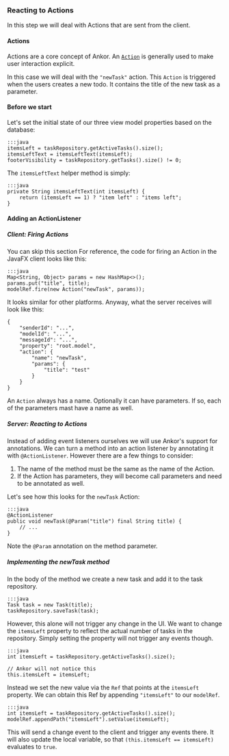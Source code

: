 ### Reacting to Actions

In this step we will deal with Actions that are sent from the client.

#### Actions

Actions are a core concept of Ankor.
An [`Action`][4] is generally used to make user interaction explicit.

In this case we will deal with the `"newTask"` action.
This `Action` is triggered when the users creates a new todo.
It contains the title of the new task as a parameter.

#### Before we start

Let's set the initial state of our three view model properties based on the database:

    :::java
    itemsLeft = taskRepository.getActiveTasks().size();
    itemsLeftText = itemsLeftText(itemsLeft);
    footerVisibility = taskRepository.getTasks().size() != 0;

The `itemsLeftText` helper method is simply:

    :::java
    private String itemsLeftText(int itemsLeft) {
        return (itemsLeft == 1) ? "item left" : "items left";
    }

#### Adding an ActionListener

##### Client: Firing Actions

You can skip this section
For reference, the code for firing an Action in the JavaFX client looks like this:

    :::java
    Map<String, Object> params = new HashMap<>();
    params.put("title", title);
    modelRef.fire(new Action("newTask", params));

It looks similar for other platforms.
Anyway, what the server receives will look like this:

    {
        "senderId": "...",
        "modelId": "...",
        "messageId": "...",
        "property": "root.model",
        "action": {
            "name": "newTask",
            "params": {
                "title": "test"
            }
        }
    }

An `Action` always has a name.
Optionally it can have parameters.
If so, each of the parameters mast have a name as well.

##### Server: Reacting to Actions

Instead of adding event listeners ourselves we will use Ankor's support for annotations.
We can turn a method into an action listener by annotating it with `@ActionListener`.
However there are a few things to consider:

1. The name of the method must be the same as the name of the Action.
2. If the Action has parameters, they will become call parameters and need to be annotated as well.

Let's see how this looks for the `newTask` Action:

    :::java
    @ActionListener
    public void newTask(@Param("title") final String title) {
        // ...
    }

Note the `@Param` annotation on the method parameter.

##### Implementing the newTask method

In the body of the method we create a new task and add it to the task repository.

    :::java
    Task task = new Task(title);
    taskRepository.saveTask(task);

However, this alone will not trigger any change in the UI.
We want to change the `itemsLeft` property to reflect the actual number of tasks in the repository.
Simply setting the property will not trigger any events though.

    :::java
    int itemsLeft = taskRepository.getActiveTasks().size();

    // Ankor will not notice this
    this.itemsLeft = itemsLeft;

Instead we set the new value via the `Ref` that points at the `itemsLeft` property.
We can obtain this Ref by appending `"itemsLeft"` to our `modelRef`.

    :::java
    int itemsLeft = taskRepository.getActiveTasks().size();
    modelRef.appendPath("itemsLeft").setValue(itemsLeft);

This will send a change event to the client and trigger any events there.
It will also update the local variable, so that `(this.itemsLeft == itemsLeft)` evaluates to `true`.

[4]: #TODOLinkToDocumentationAction
